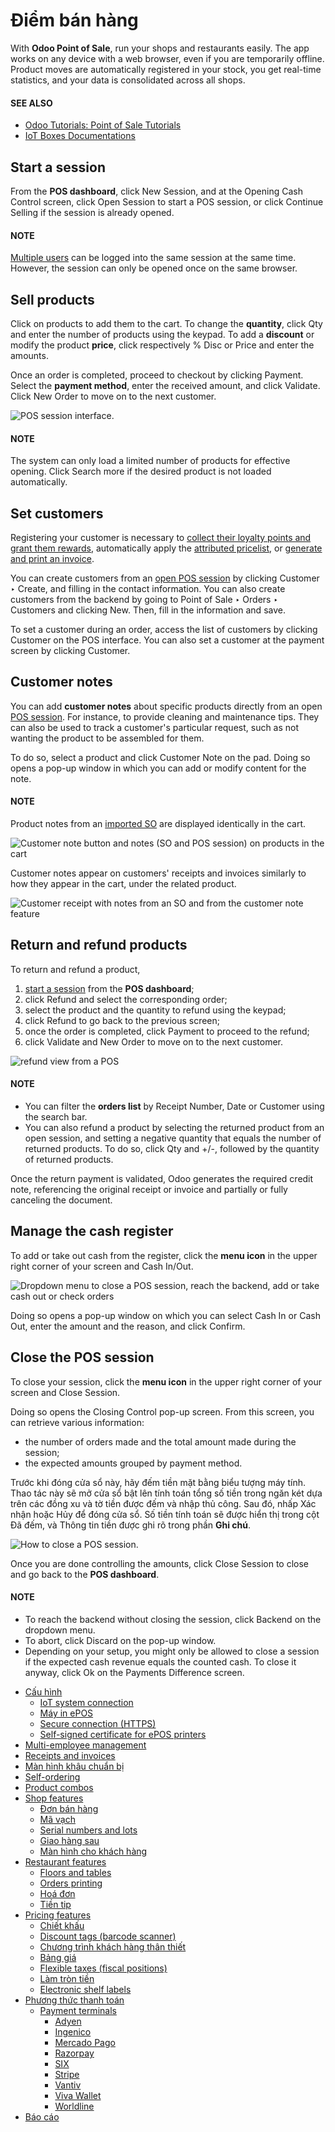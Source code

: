 # Điểm bán hàng

With **Odoo Point of Sale**, run your shops and restaurants easily. The app works on any device with
a web browser, even if you are temporarily offline. Product moves are automatically registered in
your stock, you get real-time statistics, and your data is consolidated across all shops.

#### SEE ALSO
- [Odoo Tutorials: Point of Sale Tutorials](https://www.odoo.com/slides/point-of-sale-28)
- [IoT Boxes Documentations](../general/iot.md)

<a id="pos-session-start"></a>

## Start a session

From the **POS dashboard**, click New Session, and at the Opening Cash
Control screen, click Open Session to start a POS session, or click Continue
Selling if the session is already opened.

#### NOTE
[Multiple users](point_of_sale/employee_login.md) can be logged into the same session at the
same time. However, the session can only be opened once on the same browser.

<a id="pos-sell"></a>

## Sell products

Click on products to add them to the cart. To change the **quantity**, click Qty and
enter the number of products using the keypad. To add a **discount** or modify the product
**price**, click respectively % Disc or Price and enter the amounts.

Once an order is completed, proceed to checkout by clicking Payment. Select the
**payment method**, enter the received amount, and click Validate. Click
New Order to move on to the next customer.

![POS session interface.](../../_images/pos-interface.png)

#### NOTE
The system can only load a limited number of products for effective opening. Click
Search more if the desired product is not loaded automatically.

<a id="pos-customers"></a>

## Set customers

Registering your customer is necessary to [collect their loyalty points and grant them rewards](point_of_sale/pricing/loyalty.md), automatically apply the [attributed pricelist](point_of_sale/pricing/pricelists.md), or [generate and print an invoice](point_of_sale/receipts_invoices.md#receipts-invoices-invoices).

You can create customers from an [open POS session](#pos-session-start) by clicking
Customer ‣ Create, and filling in the contact information. You can also create
customers from the backend by going to Point of Sale ‣ Orders ‣ Customers and
clicking New. Then, fill in the information and save.

To set a customer during an order, access the list of customers by clicking Customer on
the POS interface. You can also set a customer at the payment screen by clicking
Customer.

<a id="pos-customer-notes"></a>

## Customer notes

You can add **customer notes** about specific products directly from an open [POS session](#pos-session-start). For instance, to provide cleaning and maintenance tips. They can also be used
to track a customer's particular request, such as not wanting the product to be assembled for them.

To do so, select a product and click Customer Note on the pad. Doing so opens a pop-up
window in which you can add or modify content for the note.

#### NOTE
Product notes from an [imported SO](point_of_sale/shop/sales_order.md) are displayed
identically in the cart.

![Customer note button and notes (SO and POS session) on products in the cart](../../_images/customer-notes.png)

Customer notes appear on customers' receipts and invoices similarly to how they appear in the cart,
under the related product.

![Customer receipt with notes from an SO and from the customer note feature](../../_images/notes-receipt.png)

<a id="pos-refund"></a>

## Return and refund products

To return and refund a product,

1. [start a session](#pos-session-start) from the **POS dashboard**;
2. click Refund and select the corresponding order;
3. select the product and the quantity to refund using the keypad;
4. click Refund to go back to the previous screen;
5. once the order is completed, click Payment to proceed to the refund;
6. click Validate and New Order to move on to the next customer.

![refund view from a POS](../../_images/refund.png)

#### NOTE
- You can filter the **orders list** by Receipt Number, Date or
  Customer using the search bar.
- You can also refund a product by selecting the returned product from an open session, and
  setting a negative quantity that equals the number of returned products. To do so, click
  Qty and +/-, followed by the quantity of returned products.

Once the return payment is validated, Odoo generates the required credit note, referencing the
original receipt or invoice and partially or fully canceling the document.

<a id="pos-cash-register"></a>

## Manage the cash register

To add or take out cash from the register, click the **menu icon** in the upper right corner of your
screen and Cash In/Out.

![Dropdown menu to close a POS session, reach the backend, add or take cash out or check
orders](../../_images/menu-button.png)

Doing so opens a pop-up window on which you can select Cash In or Cash Out,
enter the amount and the reason, and click Confirm.

<a id="pos-session-close"></a>

## Close the POS session

To close your session, click the **menu icon** in the upper right corner of your screen and
Close Session.

Doing so opens the Closing Control pop-up screen. From this screen, you can retrieve
various information:

- the number of orders made and the total amount made during the session;
- the expected amounts grouped by payment method.

Trước khi đóng cửa sổ này, hãy đếm tiền mặt bằng biểu tượng máy tính. Thao tác này sẽ mở cửa sổ bật lên tính toán tổng số tiền trong ngăn két dựa trên các đồng xu và tờ tiền được đếm và nhập thủ công. Sau đó, nhấp Xác nhận hoặc Hủy để đóng cửa sổ. Số tiền tính toán sẽ được hiển thị trong cột Đã đếm, và Thông tin tiền được ghi rõ trong phần **Ghi chú**.

![How to close a POS session.](../../_images/closing-control.png)

Once you are done controlling the amounts, click Close Session to close and go back to
the **POS dashboard**.

#### NOTE
- To reach the backend without closing the session, click Backend on the dropdown
  menu.
- To abort, click Discard on the pop-up window.
- Depending on your setup, you might only be allowed to close a session if the expected cash
  revenue equals the counted cash. To close it anyway, click Ok on the
  Payments Difference screen.

* [Cấu hình](point_of_sale/configuration.md)
  * [IoT system connection](point_of_sale/configuration/pos_iot.md)
  * [Máy in ePOS](point_of_sale/configuration/epos_printers.md)
  * [Secure connection (HTTPS)](point_of_sale/configuration/https.md)
  * [Self-signed certificate for ePOS printers](point_of_sale/configuration/epos_ssc.md)
* [Multi-employee management](point_of_sale/employee_login.md)
* [Receipts and invoices](point_of_sale/receipts_invoices.md)
* [Màn hình khâu chuẩn bị](point_of_sale/preparation.md)
* [Self-ordering](point_of_sale/self_order.md)
* [Product combos](point_of_sale/combos.md)
* [Shop features](point_of_sale/shop.md)
  * [Đơn bán hàng](point_of_sale/shop/sales_order.md)
  * [Mã vạch](point_of_sale/shop/barcode.md)
  * [Serial numbers and lots](point_of_sale/shop/serial_numbers.md)
  * [Giao hàng sau](point_of_sale/shop/ship_later.md)
  * [Màn hình cho khách hàng](point_of_sale/shop/customer_display.md)
* [Restaurant features](point_of_sale/restaurant.md)
  * [Floors and tables](point_of_sale/restaurant/floors_tables.md)
  * [Orders printing](point_of_sale/restaurant/kitchen_printing.md)
  * [Hoá đơn](point_of_sale/restaurant/bill_printing.md)
  * [Tiền tip](point_of_sale/restaurant/tips.md)
* [Pricing features](point_of_sale/pricing.md)
  * [Chiết khấu](point_of_sale/pricing/discounts.md)
  * [Discount tags (barcode scanner)](point_of_sale/pricing/discount_tags.md)
  * [Chương trình khách hàng thân thiết](point_of_sale/pricing/loyalty.md)
  * [Bảng giá](point_of_sale/pricing/pricelists.md)
  * [Flexible taxes (fiscal positions)](point_of_sale/pricing/fiscal_position.md)
  * [Làm tròn tiền](point_of_sale/pricing/cash_rounding.md)
  * [Electronic shelf labels](point_of_sale/pricing/electronic_labels.md)
* [Phương thức thanh toán](point_of_sale/payment_methods.md)
  * [Payment terminals](point_of_sale/payment_methods/terminals.md)
    * [Adyen](point_of_sale/payment_methods/terminals/adyen.md)
    * [Ingenico](point_of_sale/payment_methods/terminals/ingenico.md)
    * [Mercado Pago](point_of_sale/payment_methods/terminals/mercado_pago.md)
    * [Razorpay](point_of_sale/payment_methods/terminals/razorpay.md)
    * [SIX](point_of_sale/payment_methods/terminals/six.md)
    * [Stripe](point_of_sale/payment_methods/terminals/stripe.md)
    * [Vantiv](point_of_sale/payment_methods/terminals/vantiv.md)
    * [Viva Wallet](point_of_sale/payment_methods/terminals/viva_wallet.md)
    * [Worldline](point_of_sale/payment_methods/terminals/worldline.md)
* [Báo cáo](point_of_sale/reporting.md)
